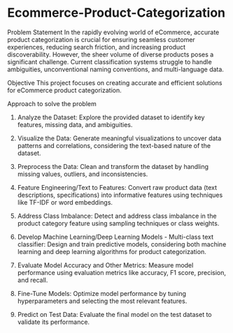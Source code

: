 # Ecommerce-Product-Categorization

Problem Statement
In the rapidly evolving world of eCommerce, accurate product categorization is crucial for ensuring seamless customer experiences, reducing search friction, and increasing product discoverability. However, the sheer volume of diverse products poses a significant challenge. Current classification systems struggle to handle ambiguities, unconventional naming conventions, and multi-language data. ​

Objective
​This project focuses on creating accurate and efficient solutions for eCommerce product categorization. ​

Approach to solve the problem
1. Analyze the Dataset: Explore the provided dataset to identify key features, missing data, and ambiguities.

2. Visualize the Data: Generate meaningful visualizations to uncover data patterns and correlations, considering the text-based nature of the dataset.

3. Preprocess the Data: Clean and transform the dataset by handling missing values, outliers, and inconsistencies.

4. Feature Engineering/Text to Features: Convert raw product data (text descriptions, specifications) into informative features using techniques like TF-IDF or word embeddings.

5. Address Class Imbalance: Detect and address class imbalance in the product category feature using sampling techniques or class weights.

6. Develop Machine Learning/Deep Learning Models - Multi-class text classifier: Design and train predictive models, considering both machine learning and deep learning algorithms for product categorization.

7. Evaluate Model Accuracy and Other Metrics: Measure model performance using evaluation metrics like accuracy, F1 score, precision, and recall.

8. Fine-Tune Models: Optimize model performance by tuning hyperparameters and selecting the most relevant features.

9. Predict on Test Data: Evaluate the final model on the test dataset to validate its performance.
